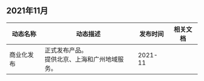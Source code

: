 ## 2021年11月
| 动态名称   | 动态描述                                         | 发布时间 | 相关文档 |
| ---------- | ------------------------------------------------ | -------- | -------- |
| 商业化发布 | 正式发布产品。<br>提供北京、上海和广州地域服务。 | 2021-11  |          |

